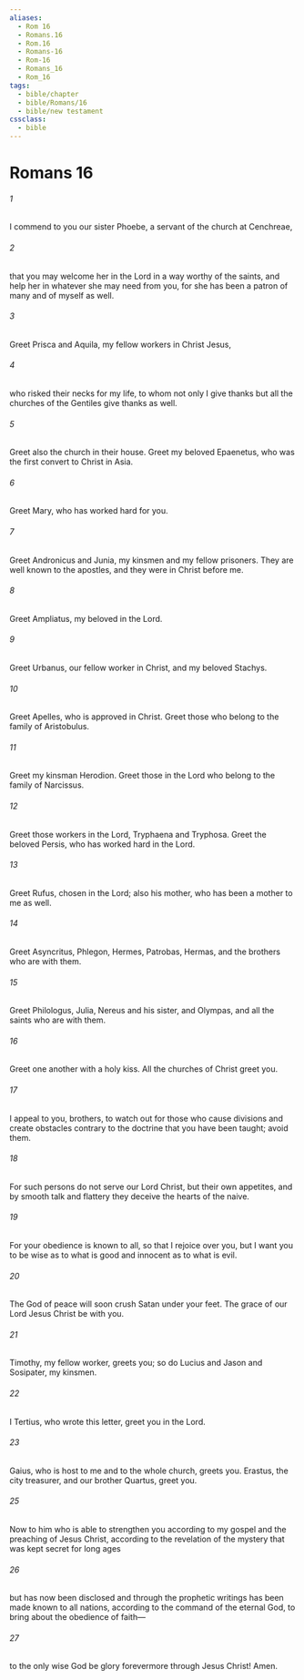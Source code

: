 ```yaml
---
aliases:
  - Rom 16
  - Romans.16
  - Rom.16
  - Romans-16
  - Rom-16
  - Romans_16
  - Rom_16
tags:
  - bible/chapter
  - bible/Romans/16
  - bible/new testament
cssclass:
  - bible
---
```


# Romans 16

###### 1
I commend to you our sister Phoebe, a servant of the church at Cenchreae,
###### 2
that you may welcome her in the Lord in a way worthy of the saints, and help her in whatever she may need from you, for she has been a patron of many and of myself as well.
###### 3
Greet Prisca and Aquila, my fellow workers in Christ Jesus,
###### 4
who risked their necks for my life, to whom not only I give thanks but all the churches of the Gentiles give thanks as well.
###### 5
Greet also the church in their house. Greet my beloved Epaenetus, who was the first convert to Christ in Asia.
###### 6
Greet Mary, who has worked hard for you.
###### 7
Greet Andronicus and Junia, my kinsmen and my fellow prisoners. They are well known to the apostles, and they were in Christ before me.
###### 8
Greet Ampliatus, my beloved in the Lord.
###### 9
Greet Urbanus, our fellow worker in Christ, and my beloved Stachys.
###### 10
Greet Apelles, who is approved in Christ. Greet those who belong to the family of Aristobulus.
###### 11
Greet my kinsman Herodion. Greet those in the Lord who belong to the family of Narcissus.
###### 12
Greet those workers in the Lord, Tryphaena and Tryphosa. Greet the beloved Persis, who has worked hard in the Lord.
###### 13
Greet Rufus, chosen in the Lord; also his mother, who has been a mother to me as well.
###### 14
Greet Asyncritus, Phlegon, Hermes, Patrobas, Hermas, and the brothers who are with them.
###### 15
Greet Philologus, Julia, Nereus and his sister, and Olympas, and all the saints who are with them.
###### 16
Greet one another with a holy kiss. All the churches of Christ greet you.
###### 17
I appeal to you, brothers, to watch out for those who cause divisions and create obstacles contrary to the doctrine that you have been taught; avoid them.
###### 18
For such persons do not serve our Lord Christ, but their own appetites, and by smooth talk and flattery they deceive the hearts of the naive.
###### 19
For your obedience is known to all, so that I rejoice over you, but I want you to be wise as to what is good and innocent as to what is evil.
###### 20
The God of peace will soon crush Satan under your feet. The grace of our Lord Jesus Christ be with you.
###### 21
Timothy, my fellow worker, greets you; so do Lucius and Jason and Sosipater, my kinsmen.
###### 22
I Tertius, who wrote this letter, greet you in the Lord.
###### 23
Gaius, who is host to me and to the whole church, greets you. Erastus, the city treasurer, and our brother Quartus, greet you.
###### 25
Now to him who is able to strengthen you according to my gospel and the preaching of Jesus Christ, according to the revelation of the mystery that was kept secret for long ages
###### 26
but has now been disclosed and through the prophetic writings has been made known to all nations, according to the command of the eternal God, to bring about the obedience of faith—
###### 27
to the only wise God be glory forevermore through Jesus Christ! Amen.


